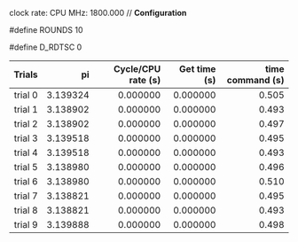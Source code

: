 clock rate:
CPU MHz:             1800.000
// **Configuration**

#define ROUNDS 10

#define D_RDTSC 0

| Trials | pi | Cycle/CPU rate (s) | Get time (s) | time command (s) |
|-:|-:|-:|-:|-:|
| trial 0 |  3.139324 | 0.000000 | 0.000000 | 0.505 |
| trial 1 |  3.138902 | 0.000000 | 0.000000 | 0.493 |
| trial 2 |  3.138902 | 0.000000 | 0.000000 | 0.497 |
| trial 3 |  3.139518 | 0.000000 | 0.000000 | 0.495 |
| trial 4 |  3.139518 | 0.000000 | 0.000000 | 0.493 |
| trial 5 |  3.138980 | 0.000000 | 0.000000 | 0.496 |
| trial 6 |  3.138980 | 0.000000 | 0.000000 | 0.510 |
| trial 7 |  3.138821 | 0.000000 | 0.000000 | 0.495 |
| trial 8 |  3.138821 | 0.000000 | 0.000000 | 0.493 |
| trial 9 |  3.139888 | 0.000000 | 0.000000 | 0.498 |

